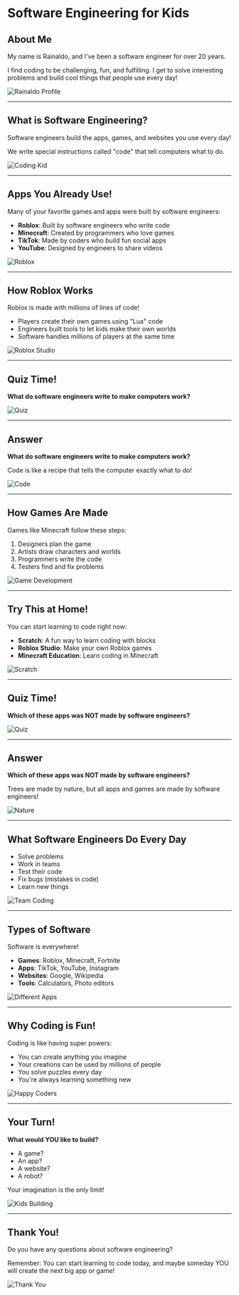 # Software Engineering for Kids

## About Me

My name is Rainaldo, and I've been a software engineer for over 20 years.

I find coding to be challenging, fun, and fulfilling. I get to solve interesting problems and build cool things that people use every day!

![Rainaldo Profile](/images/profile-photo.png)

---

## What is Software Engineering?

Software engineers build the apps, games, and websites you use every day!

We write special instructions called "code" that tell computers what to do.

![Coding Kid](/images/coding-kid.jpg)

---

## Apps You Already Use!

Many of your favorite games and apps were built by software engineers:

- **Roblox**: Built by software engineers who write code
- **Minecraft**: Created by programmers who love games
- **TikTok**: Made by coders who build fun social apps
- **YouTube**: Designed by engineers to share videos

![Roblox](/images/roblox-game.jpg)

---

## How Roblox Works

Roblox is made with millions of lines of code!

- Players create their own games using "Lua" code
- Engineers built tools to let kids make their own worlds
- Software handles millions of players at the same time

![Roblox Studio](/images/roblox-studio.jpg)

---

## Quiz Time!

**What do software engineers write to make computers work?**

<!-- QUIZ:{"question":"What do software engineers write to make computers work?","options":["A) Stories","B) Code","C) Music","D) Drawings"]} -->

![Quiz](/images/quiz-time.jpg)

---

## Answer

**What do software engineers write to make computers work?**

<!-- QUIZ:{"question":"What do software engineers write to make computers work?","options":["A) Stories","B) Code","C) Music","D) Drawings"],"correctAnswer":1,"showAnswer":true} -->

Code is like a recipe that tells the computer exactly what to do!

![Code](/images/code-example.jpg)

---

## How Games Are Made

Games like Minecraft follow these steps:

1. Designers plan the game
2. Artists draw characters and worlds
3. Programmers write the code
4. Testers find and fix problems

![Game Development](/images/game-development.jpg)

---

## Try This at Home!

You can start learning to code right now:

- **Scratch**: A fun way to learn coding with blocks
- **Roblox Studio**: Make your own Roblox games
- **Minecraft Education**: Learn coding in Minecraft

![Scratch](/images/scratch.jpg)

---

## Quiz Time!

**Which of these apps was NOT made by software engineers?**

<!-- QUIZ:{"question":"Which of these apps was NOT made by software engineers?","options":["A) TikTok","B) Trees","C) Minecraft","D) YouTube"]} -->

![Quiz](/images/quiz-time.jpg)

---

## Answer

**Which of these apps was NOT made by software engineers?**

<!-- QUIZ:{"question":"Which of these apps was NOT made by software engineers?","options":["A) TikTok","B) Trees","C) Minecraft","D) YouTube"],"correctAnswer":1,"showAnswer":true} -->

Trees are made by nature, but all apps and games are made by software engineers!

![Nature](/images/trees.jpg)

---

## What Software Engineers Do Every Day

- Solve problems
- Work in teams
- Test their code
- Fix bugs (mistakes in code)
- Learn new things

![Team Coding](/images/team-coding.jpg)

---

## Types of Software

Software is everywhere!

- **Games**: Roblox, Minecraft, Fortnite
- **Apps**: TikTok, YouTube, Instagram
- **Websites**: Google, Wikipedia
- **Tools**: Calculators, Photo editors

![Different Apps](/images/apps-collage.jpg)

---

## Why Coding is Fun!

Coding is like having super powers:

- You can create anything you imagine
- Your creations can be used by millions of people
- You solve puzzles every day
- You're always learning something new

![Happy Coders](/images/happy-coding.jpg)

---

## Your Turn!

**What would YOU like to build?**

- A game?
- An app?
- A website?
- A robot?

Your imagination is the only limit!

![Kids Building](/images/kids-creating.jpg)

---

## Thank You!

Do you have any questions about software engineering?

Remember: You can start learning to code today, and maybe someday YOU will create the next big app or game!

![Thank You](/images/thank-you.jpg)
